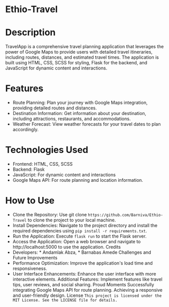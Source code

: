# Ethio-Travel

# Description
TravelApp is a comprehensive travel planning application that leverages the power of Google Maps to provide users with detailed travel itineraries, including routes, distances, and estimated travel times. The application is built using HTML, CSS, SCSS for styling, Flask for the backend, and JavaScript for dynamic content and interactions.

# Features
- Route Planning: Plan your journey with Google Maps integration, providing detailed routes and distances.
- Destination Information: Get information about your destination, including attractions, restaurants, and accommodations.
- Weather Forecast: View weather forecasts for your travel dates to plan accordingly.

# Technologies Used
- Frontend: HTML, CSS, SCSS
- Backend: Flask
- JavaScript: For dynamic content and interactions
- Google Maps API: For route planning and location information.

# How to Use
- Clone the Repository: Use git clone ```https://github.com/Barniva/Ethio-Travel``` to clone the project to your local machine.
- Install Dependencies: Navigate to the project directory and install the required dependencies using ```pip install -r requirements.txt```.
- Run the Application: Execute ```flask run``` to start the Flask server.
- Access the Application: Open a web browser and navigate to http://localhost:5000 to use the application.
Credits
- Developers: * Andamlak Abza, * Barnabas Amede
Challenges and Future Improvements
- Performance Optimization: Improve the application's load time and responsiveness.
- User Interface Enhancements: Enhance the user interface with more interactive elements.
Additional Features: Implement features like travel tips, user reviews, and social sharing.
Proud Moments
Successfully integrating Google Maps API for route planning.
Achieving a responsive and user-friendly design.
License
`This project is licensed under the MIT License. See the LICENSE file for details.`
